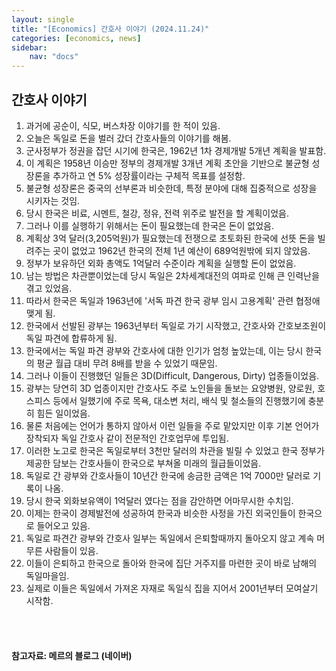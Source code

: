 ```yaml
---
layout: single
title: "[Economics] 간호사 이야기 (2024.11.24)"
categories: [economics, news]
sidebar:
    nav: "docs"
---
```


## 간호사 이야기
1. 과거에 공순이, 식모, 버스차장 이야기를 한 적이 있음.
1. 오늘은 독일로 돈을 벌러 갔더 간호사들의 이야기를 해봄.
1. 군사정부가 정권을 잡던 시기에 한국은, 1962년 1차 경제개발 5개년 계획을 발표함.
1. 이 계획은 1958년 이승만 정부의 경제개발 3개년 계획 초안을 기반으로 불균형 성장론을 추가하고 연 5% 성장률이라는 구체적 목표를 설정함.
1. 불균형 성장론은 중국의 선부론과 비슷한데, 특정 분야에 대해 집중적으로 성장을 시키자는 것임.
1. 당시 한국은 비료, 시멘트, 철강, 정유, 전력 위주로 발전을 할 계획이었음.
1. 그러나 이를 실행하기 위해서는 돈이 필요했는데 한국은 돈이 없었음.
1. 계획상 3억 달러(3,205억원)가 필요했는데 전쟁으로 초토화된 한국에 선뜻 돈을 빌려주는 곳이 없었고 1962년 한국의 전체 1년 예산이 689억원밖에 되지 않았음.
1. 정부가 보유하던 외화 총액도 1억달러 수준이라 계획을 실행할 돈이 없었음.
1. 남는 방법은 차관뿐이었는데 당시 독일은 2차세계대전의 여파로 인해 큰 인력난을 겪고 있었음.
1. 따라서 한국은 독일과 1963년에 '서독 파견 한국 광부 임시 고용계획' 관련 협정애 맺게 됨.
1. 한국에서 선발된 광부는 1963년부터 독일로 가기 시작했고, 간호사와 간호보조원이 독일 파견에 합류하게 됨.
1. 한국에서는 독일 파견 광부와 간호사에 대한 인기가 엄청 높았는데, 이는 당시 한국의 평균 월급 대비 무려 8배를 받을 수 있었기 때문임.
1. 그러나 이들이 진행했던 일들은 3D(Difficult, Dangerous, Dirty) 업종들이었음.
1. 광부는 당연히 3D 업종이지만 간호사도 주로 노인들을 돌보는 요양병원, 양로원, 호스피스 등에서 일했기에 주로 목욕, 대소변 처리, 배식 및 철소들의 진행했기에 충분히 힘든 일이었음.
1. 물론 처음에는 언어가 통하지 않아서 이런 일들을 주로 맡았지만 이후 기본 언어가 장착되자 독일 간호사 같이 전문적인 간호업무에 투입됨.
1. 이러한 노고로 한국은 독일로부터 3천만 달러의 차관을 빌릴 수 있었고 한국 정부가 제공한 담보는 간호사들이 한국으로 부쳐올 미래의 월급들이었음.
1. 독일로 간 광부와 간호사들이 10년간 한국에 송금한 금액은 1억 7000만 달러로 기록이 나옴.
1. 당시 한국 외화보유액이 1억달러 였다는 점을 감안하면 어마무시한 수치임.
1. 이제는 한국이 경제발전에 성공하여 한국과 비슷한 사정을 가진 외국인들이 한국으로 들어오고 있음.
1. 독일로 파견간 광부와 간호사 일부는 독일에서 은퇴할때까지 돌아오지 않고 계속 머무른 사람들이 있음.
1. 이들이 은퇴하고 한국으로 돌아와 한국에 집단 거주지를 마련한 곳이 바로 남해의 독일마을임.
1. 실제로 이들은 독일에서 가져온 자재로 독일식 집을 지어서 2001년부터 모여살기 시작함.


<br/>
<br/>

#### 참고자료: 메르의 블로그 (네이버) 